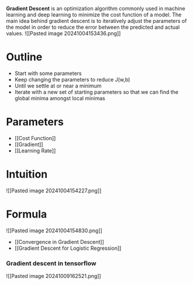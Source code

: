 **Gradient Descent** is an optimization algorithm commonly used in machine learning and deep learning to minimize the cost function of a model. The main idea behind gradient descent is to iteratively adjust the parameters of the model in order to reduce the error between the predicted and actual values.
![[Pasted image 20241004153436.png]]
# Outline
- Start with some parameters
- Keep changing the parameters to reduce J(w,b)
- Until we settle at or near a minimum
- Iterate with a new set of starting parameters so that we can find the global minima amongst local minimas
# Parameters
- [[Cost Function]]
- [[Gradient]]
- [[Learning Rate]]

# Intuition
![[Pasted image 20241004154227.png]]

# Formula 
![[Pasted image 20241004154830.png]]

- [[Convergence in Gradient Descent]]
- [[Gradient Descent for Logistic Regression]]

### Gradient descent in tensorflow
![[Pasted image 20241009162521.png]]


